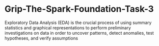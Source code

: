 # Grip-The-Spark-Foundation-Task-3
Exploratory Data Analysis (EDA) is the crucial process of using summary statistics and graphical representations to perform preliminary investigations on data in order to uncover patterns, detect anomalies, test hypotheses, and verify assumptions
